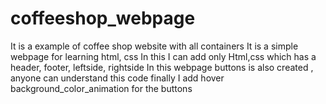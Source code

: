 # coffeeshop_webpage
It is a example of coffee shop website with all containers
It is a simple webpage for learning html, css
In this I can add only Html,css which has a header, footer, leftside, rightside
In this webpage buttons is also created , anyone can understand this code 
finally I add hover background_color_animation for the buttons
